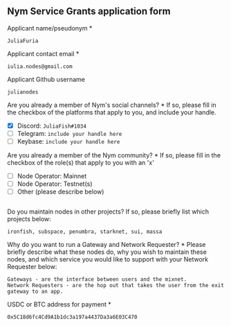 Nym Service Grants application form 
------------------------------------

Applicant name/pseudonym *
```
JuliaFuria
```

Applicant contact email *
```
iulia.nodes@gmail.com
```

Applicant Github username
```
julianodes
```

Are you already a member of Nym's social channels? * 
If so, please fill in the checkbox of the platforms that apply to you, and include your handle. 
- [x] Discord: `JuliaFish#1034`
- [ ] Telegram: `include your handle here`
- [ ] Keybase: `include your handle here`

Are you already a member of the Nym community? * 
If so, please fill in the checkbox of the role(s) that apply to you with an 'x' 
- [ ] Node Operator: Mainnet 
- [ ] Node Operator: Testnet(s)
- [ ] Other (please describe below)
```
```

Do you maintain nodes in other projects? 
If so, please briefly list which projects below: 
```
ironfish, subspace, penumbra, starknet, sui, massa
```

Why do you want to run a Gateway and Network Requester? * 
Please briefly describe what these nodes do, why you wish to maintain these nodes, and which service you would like to support with your Network Requester below: 
```
Gateways - are the interface between users and the mixnet.
Network Requesters - are the hop out that takes the user from the exit gateway to an app.
```

USDC or BTC address for payment * 
```
0x5C18d6fc4Cd9A1b1dc3a197a4437Da3a6E03C470
```
